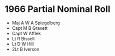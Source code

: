 # 1966 Partial Nominal Roll

* Maj A W A Spiegelberg
* Capt M B Gravett
* Capt W Afflek
* Lt R Bissell
* Lt D W Hill
* 2Lt B Iverson
